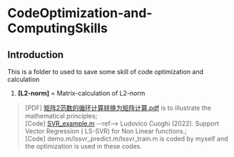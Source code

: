 # CodeOptimization-and-ComputingSkills

## Introduction
This is a folder to used to save some skill of code optimization and calculation
1. **[L2-norm]** = Matrix-calculation of L2-norm  
>[PDF] [矩阵2范数的循环计算转换为矩阵计算.pdf](https://github.com/wcs7846/CodeOptimization-and-ComputingSkills/blob/main/Matrix-calculation%20of%20L2-norm/%E7%9F%A9%E9%98%B52%E8%8C%83%E6%95%B0%E7%9A%84%E5%BE%AA%E7%8E%AF%E8%AE%A1%E7%AE%97%E8%BD%AC%E6%8D%A2%E4%B8%BA%E7%9F%A9%E9%98%B5%E8%AE%A1%E7%AE%97.pdf) is to illustrate the mathematical principles;   
>[Code] [SVR_example.m](https://www.mathworks.com/matlabcentral/fileexchange/73706-support-vector-regression-ls-svr-for-non-linear-functions) --ref--> Ludovico Cuoghi (2022). Support Vector Regression ( LS-SVR) for Non Linear functions.;  
>[Code] demo.m/lssvr_predict.m/lssvr_train.m is coded by myself and the optimization is used in these codes.   
